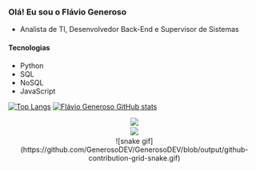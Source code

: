 ### Olá! Eu sou o Flávio Generoso

- Analista de TI, Desenvolvedor Back-End e Supervisor de Sistemas

#### Tecnologias
- Python
- SQL
- NoSQL
- JavaScript

[![Top Langs](https://github-readme-stats.vercel.app/api?username=GenerosoDEV&theme=algolia&show_icons=true)](https://github.com/GenerosoDEV)
[![Flávio Generoso GitHub stats](https://github-readme-stats.vercel.app/api/top-langs?username=GenerosoDEV&hide=&theme=algolia&show_icons=true)](https://github.com/GenerosoDEV)
<div align="center"> 
  <a href="https://www.linkedin.com/in/flaviogeneroso/" target="_blank"><img src="https://img.shields.io/badge/-LinkedIn-%230077B5?style=for-the-badge&logo=linkedin&logoColor=white" target="_blank"></a> <br>
  <a href="https://instagram.com/flaviogenerosoo" target="_blank"><img src="https://img.shields.io/badge/-Instagram-%23E4405F?style=for-the-badge&logo=instagram&logoColor=white" target="_blank"></a><br>
![snake gif](https://github.com/GenerosoDEV/GenerosoDEV/blob/output/github-contribution-grid-snake.gif)

</div>
